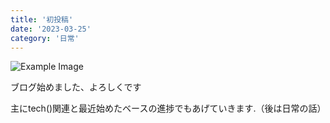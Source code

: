 ```yaml
---
title: '初投稿'
date: '2023-03-25'
category: '日常'
---
```


![Example Image](/images/ike.png)

ブログ始めました、よろしくです

主にtech()関連と最近始めたベースの進捗でもあげていきます.（後は日常の話）

